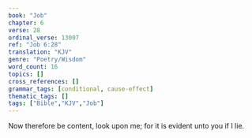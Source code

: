 ```yaml
---
book: "Job"
chapter: 6
verse: 28
ordinal_verse: 13007
ref: "Job 6:28"
translation: "KJV"
genre: "Poetry/Wisdom"
word_count: 16
topics: []
cross_references: []
grammar_tags: [conditional, cause-effect]
thematic_tags: []
tags: ["Bible","KJV","Job"]
---
```

Now therefore be content, look upon me; for it is evident unto you if I lie.
